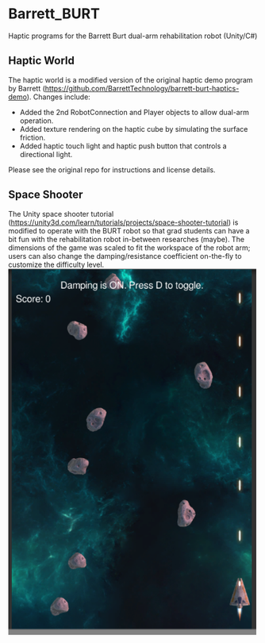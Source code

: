 # Barrett_BURT
Haptic programs for the Barrett Burt dual-arm rehabilitation robot (Unity/C#)

## Haptic World
The haptic world is a modified version of the original haptic demo program by Barrett (https://github.com/BarrettTechnology/barrett-burt-haptics-demo). Changes include:
* Added the 2nd RobotConnection and Player objects to allow dual-arm operation.
* Added texture rendering on the haptic cube by simulating the surface friction.
* Added haptic touch light and haptic push button that controls a directional light.

Please see the original repo for instructions and license details.

## Space Shooter
The Unity space shooter tutorial (https://unity3d.com/learn/tutorials/projects/space-shooter-tutorial) is modified to operate with the BURT robot so that grad students can have a bit fun with the rehabilitation robot in-between researches (maybe). The dimensions of the game was scaled to fit the workspace of the robot arm; users can also change the damping/resistance coefficient on-the-fly to customize the difficulty level.
<img src="./Space Shooter/SpaceShooter.png" width="500"/>
